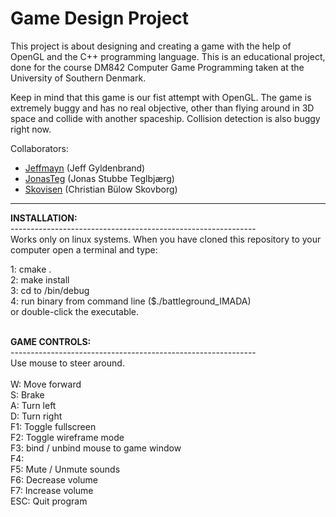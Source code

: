 # Game Design Project

This project is about designing and creating a game with the help of OpenGL and the C++ programming language. This is an educational project, done for the course DM842 Computer Game Programming taken at the University of Southern Denmark.

Keep in mind that this game is our fist attempt with OpenGL. The game is extremely buggy and has no real objective, other than flying around in 3D space and collide with another spaceship. Collision detection is also buggy right now.

Collaborators:
* <a href="https://github.com/jeffmayn">Jeffmayn</a> (Jeff Gyldenbrand)
* <a href="https://github.com/JonasTeg">JonasTeg</a> (Jonas Stubbe Teglbjærg)
* <a href="https://github.com/Skovisen">Skovisen</a> (Christian Bülow Skovborg)
<hr>
<b>INSTALLATION:</b><br>
-------------------------------------------------------------<br>
Works only on linux systems. When you have cloned this repository
to your computer open a terminal and type:

1: cmake .<br>
2: make install<br>
3: cd to /bin/debug<br>
4: run binary from command line ($./battleground_IMADA)<br>
   or double-click the executable.<br><br>

<b>GAME CONTROLS:</b><br>
-------------------------------------------------------------<br>
Use mouse to steer around.<br><br>
W:  Move forward<br>
S:	Brake<br>
A:	Turn left<br>
D:	Turn right<br>
F1:	Toggle fullscreen<br>
F2:	Toggle wireframe mode<br>
F3:	bind / unbind mouse to game window<br>
F4:<br>
F5:	Mute / Unmute sounds<br>
F6:	Decrease volume<br>
F7:	Increase volume<br>
ESC:	Quit program<br>
